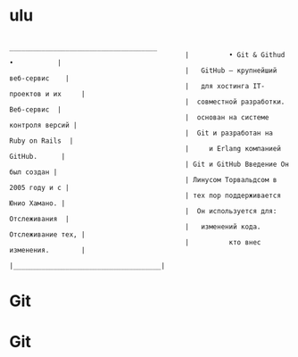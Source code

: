 # ulu

                                                 _____________________________________
                                                |          • Git & Githud •           |
                                                |   GitHub — крупнейший веб-сервис    |
                                                |   для хостинга IT-проектов и их     |
                                                |  совместной разработки. Веб-сервис  |
                                                |  основан на системе контроля версий |
                                                |  Git и разработан на Ruby on Rails  |
                                                |     и Erlang компанией GitHub.      |
                                                | Git и GitHub Введение Он был создан |
                                                | Линусом Торвальдсом в 2005 году и с |
                                                | тех пор поддерживается Юнио Хамано. |
                                                |  Он используется для: Отслеживания  |
                                                |   изменений кода. Отслеживание тех, |
                                                |          кто внес изменения.        |
                                                |_____________________________________|
# Git
# Git
